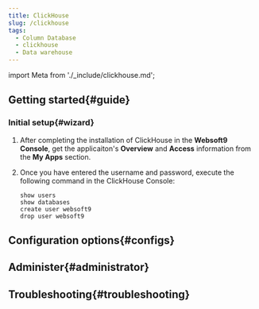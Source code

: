 ```yaml
---
title: ClickHouse
slug: /clickhouse
tags:
  - Column Database
  - clickhouse
  - Data warehouse
---
```


import Meta from './_include/clickhouse.md';

<Meta name="meta" />

## Getting started{#guide}

### Initial setup{#wizard}

1. After completing the installation of ClickHouse in the **Websoft9 Console**, get the applicaiton's **Overview** and **Access** information from the **My Apps** section. 

2. Once you have entered the username and password, execute the following command in the ClickHouse Console:
    ```
    show users
    show databases
    create user websoft9
    drop user websoft9
    ```

## Configuration options{#configs}

## Administer{#administrator}

## Troubleshooting{#troubleshooting}
